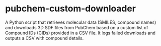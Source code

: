 # pubchem-custom-downloader
A Python script that retrieves molecular data (SMILES, compound names) and downloads 3D SDF files from PubChem based on a custom list of Compound IDs (CIDs) provided in a CSV file. It logs failed downloads and outputs a CSV with compound details.
